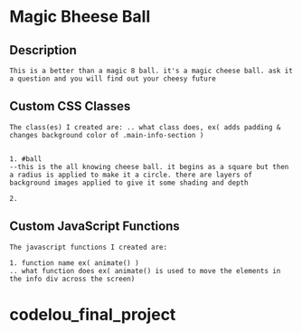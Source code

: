 # Magic Bheese Ball 


## Description
```
This is a better than a magic 8 ball. it's a magic cheese ball. ask it a question and you will find out your cheesy future

```



## Custom CSS Classes
```
The class(es) I created are: .. what class does, ex( adds padding & changes background color of .main-info-section )


1. #ball
--this is the all knowing cheese ball. it begins as a square but then a radius is applied to make it a circle. there are layers of background images applied to give it some shading and depth

2.

```



## Custom JavaScript Functions
```
The javascript functions I created are:

1. function name ex( animate() )
.. what function does ex( animate() is used to move the elements in the info div across the screen)

```
# codelou_final_project
